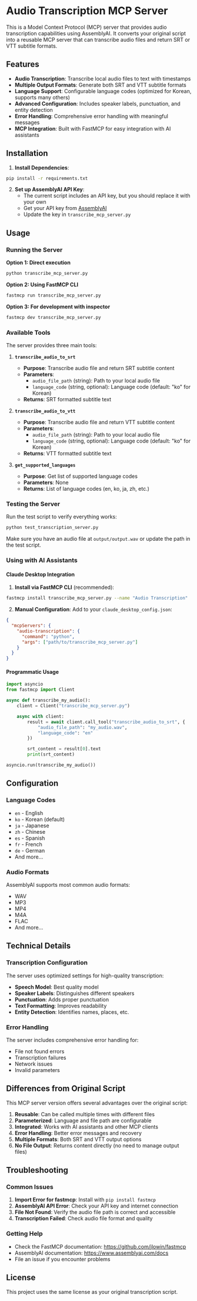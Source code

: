 # Audio Transcription MCP Server

This is a Model Context Protocol (MCP) server that provides audio transcription capabilities using AssemblyAI. It converts your original script into a reusable MCP server that can transcribe audio files and return SRT or VTT subtitle formats.

## Features

- **Audio Transcription**: Transcribe local audio files to text with timestamps
- **Multiple Output Formats**: Generate both SRT and VTT subtitle formats
- **Language Support**: Configurable language codes (optimized for Korean, supports many others)
- **Advanced Configuration**: Includes speaker labels, punctuation, and entity detection
- **Error Handling**: Comprehensive error handling with meaningful messages
- **MCP Integration**: Built with FastMCP for easy integration with AI assistants

## Installation

1. **Install Dependencies**:

```bash
pip install -r requirements.txt
```

2. **Set up AssemblyAI API Key**:
   - The current script includes an API key, but you should replace it with your own
   - Get your API key from [AssemblyAI](https://www.assemblyai.com/)
   - Update the key in `transcribe_mcp_server.py`

## Usage

### Running the Server

**Option 1: Direct execution**

```bash
python transcribe_mcp_server.py
```

**Option 2: Using FastMCP CLI**

```bash
fastmcp run transcribe_mcp_server.py
```

**Option 3: For development with inspector**

```bash
fastmcp dev transcribe_mcp_server.py
```

### Available Tools

The server provides three main tools:

1. **`transcribe_audio_to_srt`**

   - **Purpose**: Transcribe audio file and return SRT subtitle content
   - **Parameters**:
     - `audio_file_path` (string): Path to your local audio file
     - `language_code` (string, optional): Language code (default: "ko" for Korean)
   - **Returns**: SRT formatted subtitle text

2. **`transcribe_audio_to_vtt`**

   - **Purpose**: Transcribe audio file and return VTT subtitle content
   - **Parameters**:
     - `audio_file_path` (string): Path to your local audio file
     - `language_code` (string, optional): Language code (default: "ko" for Korean)
   - **Returns**: VTT formatted subtitle text

3. **`get_supported_languages`**
   - **Purpose**: Get list of supported language codes
   - **Parameters**: None
   - **Returns**: List of language codes (en, ko, ja, zh, etc.)

### Testing the Server

Run the test script to verify everything works:

```bash
python test_transcription_server.py
```

Make sure you have an audio file at `output/output.wav` or update the path in the test script.

### Using with AI Assistants

#### Claude Desktop Integration

1. **Install via FastMCP CLI** (recommended):

```bash
fastmcp install transcribe_mcp_server.py --name "Audio Transcription"
```

2. **Manual Configuration**:
   Add to your `claude_desktop_config.json`:

```json
{
  "mcpServers": {
    "audio-transcription": {
      "command": "python",
      "args": ["path/to/transcribe_mcp_server.py"]
    }
  }
}
```

#### Programmatic Usage

```python
import asyncio
from fastmcp import Client

async def transcribe_my_audio():
    client = Client("transcribe_mcp_server.py")

    async with client:
        result = await client.call_tool("transcribe_audio_to_srt", {
            "audio_file_path": "my_audio.wav",
            "language_code": "en"
        })

        srt_content = result[0].text
        print(srt_content)

asyncio.run(transcribe_my_audio())
```

## Configuration

### Language Codes

- `en` - English
- `ko` - Korean (default)
- `ja` - Japanese
- `zh` - Chinese
- `es` - Spanish
- `fr` - French
- `de` - German
- And more...

### Audio Formats

AssemblyAI supports most common audio formats:

- WAV
- MP3
- MP4
- M4A
- FLAC
- And more...

## Technical Details

### Transcription Configuration

The server uses optimized settings for high-quality transcription:

- **Speech Model**: Best quality model
- **Speaker Labels**: Distinguishes different speakers
- **Punctuation**: Adds proper punctuation
- **Text Formatting**: Improves readability
- **Entity Detection**: Identifies names, places, etc.

### Error Handling

The server includes comprehensive error handling for:

- File not found errors
- Transcription failures
- Network issues
- Invalid parameters

## Differences from Original Script

This MCP server version offers several advantages over the original script:

1. **Reusable**: Can be called multiple times with different files
2. **Parameterized**: Language and file path are configurable
3. **Integrated**: Works with AI assistants and other MCP clients
4. **Error Handling**: Better error messages and recovery
5. **Multiple Formats**: Both SRT and VTT output options
6. **No File Output**: Returns content directly (no need to manage output files)

## Troubleshooting

### Common Issues

1. **Import Error for fastmcp**: Install with `pip install fastmcp`
2. **AssemblyAI API Error**: Check your API key and internet connection
3. **File Not Found**: Verify the audio file path is correct and accessible
4. **Transcription Failed**: Check audio file format and quality

### Getting Help

- Check the FastMCP documentation: https://github.com/jlowin/fastmcp
- AssemblyAI documentation: https://www.assemblyai.com/docs
- File an issue if you encounter problems

## License

This project uses the same license as your original transcription script.
